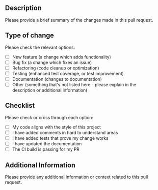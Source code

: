 <!-- markdownlint-disable MD041 -->

## Description

Please provide a brief summary of the changes made in this pull request.

## Type of change

Please check the relevant options:

- [ ] New feature (a change which adds functionality)
- [ ] Bug fix (a change which fixes an issue)
- [ ] Refactoring (code cleanup or optimization)
- [ ] Testing (enhanced test coverage, or test improvement)
- [ ] Documentation (changes to documentation)
- [ ] Other (something that's not listed here - please explain in the description or additional information)

## Checklist

Please check or cross through each option:

- [ ] My code aligns with the style of this project
- [ ] I have added comments in hard to understand areas
- [ ] I have added tests that prove my change works
- [ ] I have updated the documentation
- [ ] The CI build is passing for my PR

## Additional Information

Please provide any additional information or context related to this pull request.

